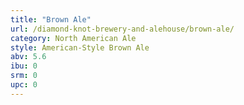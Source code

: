 ```yaml
---
title: "Brown Ale"
url: /diamond-knot-brewery-and-alehouse/brown-ale/
category: North American Ale
style: American-Style Brown Ale
abv: 5.6
ibu: 0
srm: 0
upc: 0
---
```


